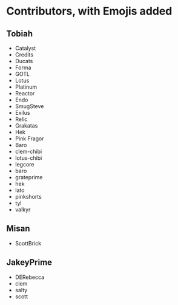 # Contributors, with Emojis added

## Tobiah

* Catalyst
* Credits
* Ducats
* Forma
* GOTL
* Lotus
* Platinum
* Reactor
* Endo
* SmugSteve
* Exilus
* Relic
* Grakatas
* Hek
* Pink Fragor
* Baro
* clem-chibi
* lotus-chibi
* legcore
* baro
* grateprime
* hek
* lato
* pinkshorts
* tyl
* valkyr

## Misan

* ScottBrick

## JakeyPrime

* DERebecca
* clem
* salty
* scott
